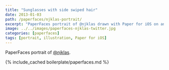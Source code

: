 ```yaml
---
title: "Sunglasses with side swiped hair"
date: 2013-01-03
path: /paperfaces/njklas-portrait/
excerpt: "PaperFaces portrait of @njklas drawn with Paper for iOS on an iPad."
image: ../../images/paperfaces-njklas-twitter.jpg
categories: [paperfaces]
tags: [portrait, illustration, Paper for iOS]
---
```


PaperFaces portrait of [@njklas](https://twitter.com/njklas).

{% include_cached boilerplate/paperfaces.md %}
